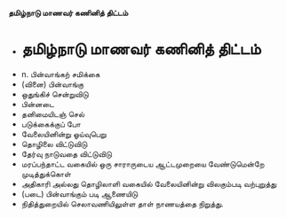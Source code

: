 **தமிழ்நாடு மாணவர் கணினித் திட்டம்**
- # தமிழ்நாடு மாணவர் கணினித் திட்டம்
- n. பின்வாங்கற் சமிக்கை
- (வினை) பின்வாங்கு
- ஒதுங்கிச் சென்றுவிடு
- பின்னடை
- தனிமையிடஞ் செல்
- படுக்கைக்குப் போ
- வேலையினின்று ஓய்வுபெறு
- தொழிலை விட்டுவிடு
- தேர்வு நாடுவதை விட்டுவிடு
- மரப்பந்தாட்ட வகையில் ஒரு சாராருடைய ஆட்டமுறையை வேண்டுமென்றே முடித்துக்கொள்
- அதிகாரி அல்லது தொழிலாளி வகையில் வேலையினின்று விலகும்படி வற்புறுத்து
- (படை) பின்வாங்கும் படி ஆணையிடு
- நிதித்துறையில் செலாவணியிலுள்ள தாள் நாணயத்தை நிறுத்து.

